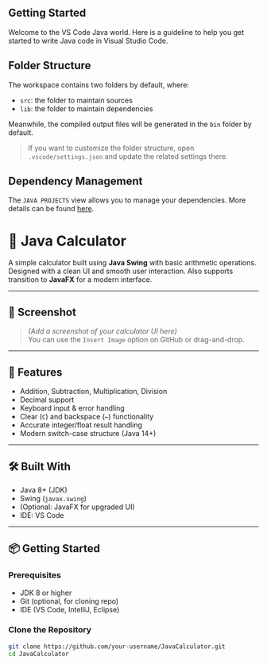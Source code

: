 ## Getting Started

Welcome to the VS Code Java world. Here is a guideline to help you get started to write Java code in Visual Studio Code.

## Folder Structure

The workspace contains two folders by default, where:

- `src`: the folder to maintain sources
- `lib`: the folder to maintain dependencies

Meanwhile, the compiled output files will be generated in the `bin` folder by default.

> If you want to customize the folder structure, open `.vscode/settings.json` and update the related settings there.

## Dependency Management

The `JAVA PROJECTS` view allows you to manage your dependencies. More details can be found [here](https://github.com/microsoft/vscode-java-dependency#manage-dependencies).
# 🧮 Java Calculator

A simple calculator built using **Java Swing** with basic arithmetic operations. Designed with a clean UI and smooth user interaction. Also supports transition to **JavaFX** for a modern interface.

---

## 📸 Screenshot

> *(Add a screenshot of your calculator UI here)*  
> You can use the `Insert Image` option on GitHub or drag-and-drop.

---

## 🚀 Features

- Addition, Subtraction, Multiplication, Division
- Decimal support
- Keyboard input & error handling
- Clear (`C`) and backspace (`←`) functionality
- Accurate integer/float result handling
- Modern switch-case structure (Java 14+)

---

## 🛠️ Built With

- Java 8+ (JDK)
- Swing (`javax.swing`)
- (Optional: JavaFX for upgraded UI)
- IDE: VS Code

---

## 📦 Getting Started

### Prerequisites

- JDK 8 or higher
- Git (optional, for cloning repo)
- IDE (VS Code, IntelliJ, Eclipse)

### Clone the Repository

```bash
git clone https://github.com/your-username/JavaCalculator.git
cd JavaCalculator
